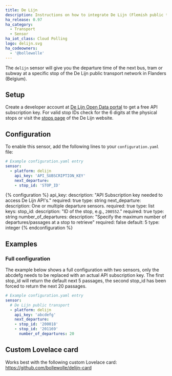 ```yaml
---
title: De Lijn
description: Instructions on how to integrate De Lijn (Flemish public transport company) departure times into Home Assistant.
ha_release: 0.97
ha_category:
  - Transport
  - Sensor
ha_iot_class: Cloud Polling
logo: delijn.svg
ha_codeowners:
  - '@bollewolle'
---
```


The `delijn` sensor will give you the departure time of the next bus, tram or subway at a specific stop of the De Lijn public transport network in Flanders (Belgium).

## Setup

Create a developer account at [De Lijn Open Data portal](https://data.delijn.be/) to get a free API subscription key.
For valid stop IDs check for the 6 digits at the physical stops or visit the [stops page](https://www.delijn.be/en/haltes/) of the De Lijn website.

## Configuration

To enable this sensor, add the following lines to your `configuration.yaml` file:

```yaml
# Example configuration.yaml entry
sensor:
  - platform: delijn
    api_key: 'API_SUBSCRIPTION_KEY'
    next_departure:
    - stop_id: 'STOP_ID'
```

{% configuration %}
api_key:
  description: "API Subscription key needed to access De Lijn API's."
  required: true
  type: string
next_departure:
  description: One or multiple departure sensors.
  required: true
  type: list
  keys:
    stop_id:
      description: "ID of the stop, e.g.,  `200552`."
      required: true
      type: string
    number_of_departures:
      description: "Specify the maximum number of departures/passages at a stop to retrieve"
      required: false
      default: 5
      type: integer
{% endconfiguration %}

## Examples

### Full configuration

The example below shows a full configuration with two sensors, only the abcdefg needs to be replaced with an actual API subscription key. The first stop_id will return the default next 5 passages, the second stop_id has been forced to return the next 20 passages.

```yaml
# Example configuration.yaml entry
sensor:
  # De Lijn public transport
  - platform: delijn
    api_key: 'abcdefg'
    next_departure:
    - stop_id: '200018'
    - stop_id: '201169'
      number_of_departures: 20
```

## Custom Lovelace card

Works best with the following custom Lovelace card: <https://github.com/bollewolle/delijn-card>
